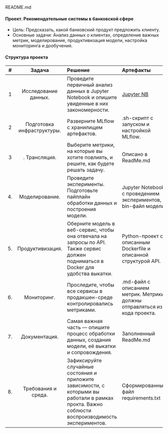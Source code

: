 README.md

#### Проект. Рекомендательные системы в банковской сфере
 - Цель: Предсказать, какой банковский продукт предложить клиенту.
 - Основные задачи: Анализ данных о клиентах, определение важных метрик, моделирование, продуктивизация модели, настройка мониторинга и дообучения.

#### Структура проекта

| # | Задача | Решение | Артефакты |
|:----:|:----:|:-----------------------------------------|:-----------------------------------|
| 1 | Исследование данных. | Проведите первичный анализ данных в Jupyter Notebook и опишите увиденные в них закономерности.| [Jupyter NB](eda.ipynb)  
| 2 | Подготовка инфраструктуры. | Разверните MLflow с хранилищем артефактов.|	.sh-скрипт с запуском и настройкой MLflow.
|3|. Трансляция. | Выберите метрики, на которые вы хотите повлиять, и решите, как будете решать задачу.	|Описано в ReadMe.md
|4.| Моделирование. | Проведите эксперименты. Подготовьте пайплайн обработки данных и построения модели.	| Jupyter Notebook с проведением экспериментов, bin-файл модели.
|5.| Продуктивизация. |Оберните модель в веб-сервис, чтобы она отвечала на запросы по API. Также сервис должен подниматься в Docker для удобства выкатки.|	Python-проект с описанным Dockerfile и описанной структурой API.
|6.| Мониторинг. |Проследите, чтобы все сервисы в продакшен-среде контролировались метриками.|	.md-файл с описанием метрик. Метрики должны отправляться из кода проекта.
|7.| Документация. | Самая важная часть — опишите процесс обработки данных, создания модели, её выкатки и сопровождения.	|Заполненный ReadMe.md
|8. |Требования и среда. |Зафиксируйте случайные состояния и приложите зависимости, с которыми вы работали в рамках прокта. Важно соблюсти воспроизводимость экспериментов.|	Сформированный файл requirements.txt

